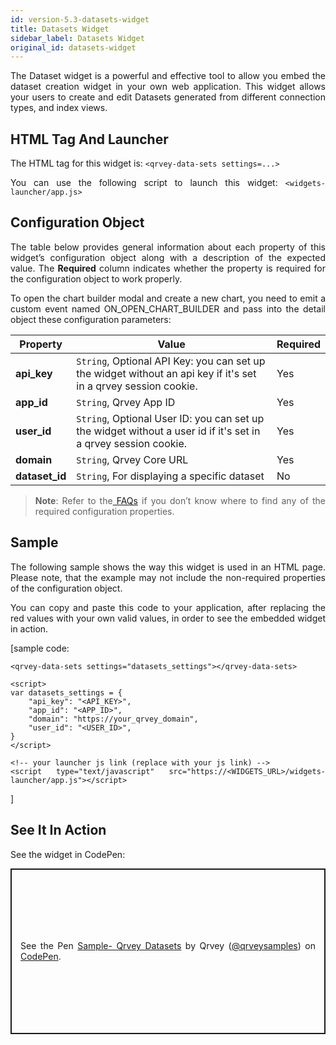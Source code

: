 ```yaml
---
id: version-5.3-datasets-widget
title: Datasets Widget
sidebar_label: Datasets Widget
original_id: datasets-widget
---
```

<div style="text-align: justify">

The Dataset widget is a powerful and effective tool to allow you embed the dataset creation widget in your own web application. This widget allows your users to create and edit Datasets generated from different connection types, and index views.

## HTML Tag And Launcher
The HTML tag for this widget is: 
`<qrvey-data-sets settings=...>`

You can use the following script to launch this widget:
`<widgets-launcher/app.js>`

## Configuration Object
The table below provides general information about each property of this widget’s configuration object along with a description of the expected value. The **Required** column indicates whether the property is required for the configuration object to work properly. 

To open the chart builder modal and create a new chart, you need to emit a custom event named ON_OPEN_CHART_BUILDER and pass into the detail object these configuration parameters:



| **Property** | **Value** | **Required** |
| --- | --- | --- |
| **api_key** | `String`, Optional API Key: you can set up the widget without an api key if it's set in a qrvey session cookie. | Yes |
| **app_id** | `String`, Qrvey App ID| Yes |
| **user_id** | `String`, Optional User ID:  you can set up the widget without a user id if it's set in a qrvey session cookie.| Yes  |
| **domain** | `String`, Qrvey Core URL | Yes | 
| **dataset_id** | `String`, For displaying a specific dataset | No |

> **Note**: Refer to the<a href="docs/faqs/faqs-intro/"> FAQs</a> if you don’t know where to find any of the required configuration properties. 

## Sample
The following sample shows the way this widget is used in an HTML page. Please note, that the example may not include the non-required properties of the configuration object. 

You can copy and paste this code to your application, after replacing the red values with your own valid values, in order to see the embedded widget in action.

[sample code:

```
<qrvey-data-sets settings="datasets_settings"></qrvey-data-sets>
```
```
<script>
var datasets_settings = {
    "api_key": "<API_KEY>",
    "app_id": "<APP_ID>",
    "domain": "https://your_qrvey_domain",
    "user_id": "<USER_ID>",
}
</script>
```
```
<!-- your launcher js link (replace with your js link) -->
<script type="text/javascript" src="https://<WIDGETS_URL>/widgets-launcher/app.js"></script>
```
]

## See It In Action
See the widget in CodePen:
      <p class="codepen" data-height="838" data-theme-id="light" data-default-tab="result" data-user="qrveysamples" data-slug-hash="qBZrwGj"  style="height: 265px; box-sizing: border-box; display: flex; align-items: center; justify-content: center; border: 2px solid; margin: 1em 0; padding: 1em;" data-pen-title="Sample- Qrvey Datasets">
        <span>See the Pen <a href="https://codepen.io/qrveysamples/pen/qBZrwGj">
        Sample- Qrvey Datasets</a> by Qrvey (<a href="https://codepen.io/qrveysamples">@qrveysamples</a>)
        on <a href="https://codepen.io">CodePen</a>.</span>
      </p>
      <script async src="https://static.codepen.io/assets/embed/ei.js"></script>






